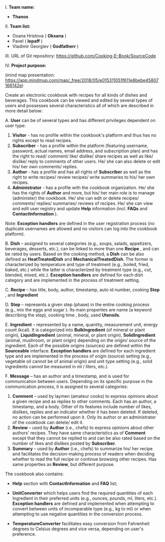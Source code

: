 I. **Team name:**

- **Thanos**

II. **Team list:**

- Oxana Hristova ( **Oksana** )
- Pavel ( **lepaff** )
- Vladimir Georgiev ( **Godfatherr** )

III. URL of Git repository: https://github.com/Cooking-E-Book/SourceCode

IV. **Project purpose:** 

(mind map presentation: https://app.mindmup.com/map/_free/2018/05/e015311051f611e8bebe45807166142e)

Create an electronic cookbook with recipes for all kinds of dishes and beverages. This cookbook can be viewed and edited by several types   of users and possesses several characteristics all of which are described in more detail below:

A. **User** can be of several types and has different privileges dependent on user type:

1. **Visitor** - has no profile within the cookbook&#39;s platform and thus has no rights except to read recipes.
2. **Subscriber** - has a profile within the platform (featuring username, password, actual names, email address, and subscription plan) and has the right to read/ comment/ like/ dislike/ share recipes as well as like/ dislike/ reply to comments of other users. He/ she can also delete or edit his/ her own comments/ replies.
3. **Author** - has a profile and has all rights of **Subscriber** as well as the right to write recipes/ review recipes/ write summaries to his/ her own recipes.
4. **Administrator** - has a profile with the cookbook organization. He/ she has the rights of **Author** and more, but his/ her main role is to manage (administer) the cookbook. He/ she can edit or delete recipes/ comments/ replies/ summaries/ reviews of recipes. He/ she can view and edit user registry and update **Help** information (incl. **FAQs** and **ContactInformation** ).

Note: **Exception handlers** are defined in the user registration process (no duplicate usernames are allowed and no visitors can log into the cookbook platform).

B.   **Dish** – assigned to several categories (e.g., soups, salads, appetizers, beverages, desserts, etc.), can be linked to more than one **Recipe** , and can be rated by users. Based on the cooking method, a **Dish** can be also defined as **HeatTreatedDish** and **MechanicalTreatedDish**. The former is characterized by temperature and type of treatment (e.g., boiled, fried, baked, etc.) while the latter is characterized by treatment type (e.g., cut, blended, mixed, etc.). **Exception handlers** are defined for each dish category and are implemented in the process of treatment setting.

C. **Recipe** – has title, body, author, timestamp, auto id number, cooking **Step** , and **Ingredient**

D. **Step** – represents a given step (phase) in the entire cooking process (e.g., mix the eggs and sugar ). Its main properties are name (a keyword describing the step), cooking time , body, used **Utensils**.

E. **Ingredient** – represented by a name, quantity, measurement unit, energy count (kcal). It is categorized into **BulkIngredient** (of mineral or plant origin), **LiquidIngredient** (animal, mineral, or plant origin), **SolidIngredient** (animal, mushroom, or plant origin) depending on the origin/ source of the ingredient. Each of the possible origins (sources) are defined within the **Sourceable** interface. **Exception handlers** are defined for each ingredient type and are implemented in the process of origin (source) setting (e.g., vegetable oil cannot be of animal origin) and unit type setting (e.g., solid ingredients cannot be measured in ml / liters, etc.).

F.   **Message** – has an author and a timestamp, and is used for communication between users. Depending on its specific purpose in the communication process, it is assigned to several categories:
  1. **Comment** – used by laymen (amateur cooks) to express opinions about a given recipe and as replies to other comments. Each has an author, a timestamp, and a body. Other of its features include number of likes, dislikes, replies and an indicator whether it has been deleted. If deleted, no action can be performed upon it. Only its author or an administrator of the cookbook can delete/ edit it.
  2. **Review** – used by **Author** (i.e., chefs) to express opinions about other authors&#39; recipes. They have same characteristics as of **Comment** except that they cannot be replied to and can be also rated based on the number of likes and dislikes posted by **Subscriber**.
  3. **Summary** – used by **Author** (i.e., chefs) to summarize his/ her recipe and facilitates the decision-making process of readers when deciding whether to read the full recipe or continue browsing other recipes. Has same properties as **Review**, but different purpose.

  The cookbook also contains:

  - **Help** section with **ContactInformation** and **FAQ** list;

  - **UnitConverter** which helps users find the required quantities of each Ingredient in their preferred units (e.g., ounces, pounds, ml, liters, etc.). **Exception handlers** are defined and implemented when attempting to convert between units of incomparable type (e.g., kg to ml) or when attempting to use negative quantities in the conversion process.

  - **TemperatureConverter** facilitates easy conversion from Fahrenheit degrees to Celsius degrees and vice versa, depending on user&#39;s preference.
